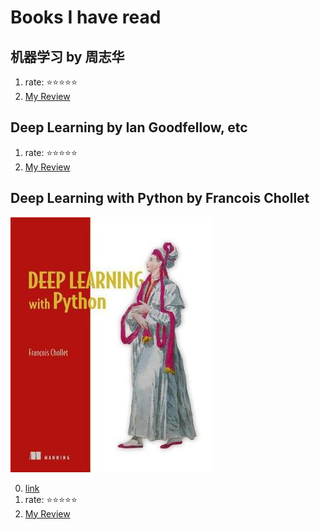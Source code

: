 # Books I have read

## 机器学习 by 周志华

1. rate: ⭐️⭐️⭐️⭐️⭐️
2. [My Review]()


## Deep Learning by Ian Goodfellow, etc

1. rate: ⭐️⭐️⭐️⭐️⭐️
2. [My Review]()

## Deep Learning with Python by Francois Chollet

![cover](/images/dl-with-python.jpg)

0. [link](https://book.douban.com/subject/27038207/)
1. rate: ⭐️⭐️⭐️⭐️⭐️
2. [My Review]()

